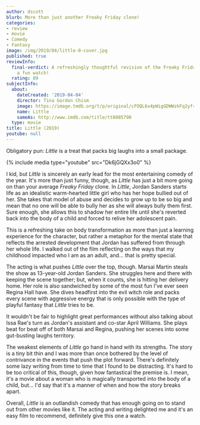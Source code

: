 ```yaml
---
author: dscott
blurb: More than just another Freaky Friday clone!
categories:
- review
- movie
- Comedy
- Fantasy
image: /img/2019/04/little-0-cover.jpg
published: true
reviewInfo:
  final-verdict: A refreshingly thoughtful revision of the Freaky Friday concept and
    a fun watch!
  rating: 89
subjectInfo:
  about:
    dateCreated: '2019-04-04'
    director: Tina Gordon Chism
    image: https://image.tmdb.org/t/p/original/cFOQL6x4pWigGDWWzkFq2yfrRZN.jpg
    name: Little
    sameAs: http://www.imdb.com/title/tt8085790
  type: movie
title: Little (2019)
youtube: null
---
```


Obligatory pun: *Little* is a treat that packs big laughs into a small package. 

{% include media type="youtube" src="Dk6jGQXx3o0" %}

I kid, but *Little* is sincerely an early lead for the most entertaining comedy of the year. It's more than just funny, though, as *Little* has just a bit more going on than your average *Freaky Friday* clone. In *Little*, Jordan Sanders starts life as an idealistic warm-hearted little girl who has her hope bullied out of her. She takes that model of abuse and decides to grow up to be so big and mean that no one will be able to bully her as she will always bully them first. Sure enough, she allows this to shadow her entire life until she's reverted back into the body of a child and forced to relive her adolescent pain.

This is a  refreshing take on body transformation as more than just a learning experience for the character, but rather a metaphor for the mental state that reflects the arrested development that Jordan has suffered from through her whole life. I walked out of the film reflecting on the ways that my childhood impacted who I am as an adult, and... that is pretty special. 

The acting is what pushes *Little* over the top, though. Marsai Martin steals the show as 13-year-old Jordan Sanders. She struggles here and there with keeping the scene together; but, when it counts, she is hitting her delivery home. Her role is also sandwiched by some of the most fun I've ever seen Regina Hall have. She dives headfirst into the evil witch role and packs every scene with aggressive energy that is only possible with the type of playful fantasy that *Little* tries to be.

It wouldn't be fair to highlight great performances without also talking about Issa Rae's turn as Jordan's assistant and co-star April Williams. She plays beat for beat off of both Marsai and Regina, pushing her scenes into some gut-busting laughs territory.

The weakest elements of *Little* go hand in hand with its strengths. The story is a tiny bit thin and I was more than once bothered by the level of contrivance in the events that push the plot forward. There's definitely some lazy writing from time to time that I found to be distracting. It's hard to be too critical of this, though, given how fantastical the premise is. I mean, it's a movie about a woman who is magically transported into the body of a child, but... I'd say that it's a manner of when and how the story breaks apart. 

Overall, *Little* is an outlandish comedy that has enough going on to stand out from other movies like it. The acting and writing delighted me and it's an easy film to recommend, definitely give this one a watch.